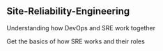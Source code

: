 ## Site-Reliability-Engineering

Understanding how DevOps and SRE work together

Get the basics of how SRE works and their roles
